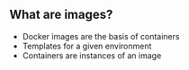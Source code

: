 ##  What are images?

* Docker images are the basis of containers
* Templates for a given environment
* Containers are instances of an image